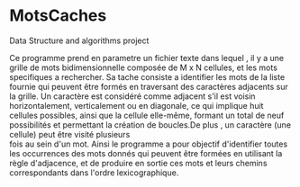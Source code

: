 # MotsCaches
Data Structure and algorithms project

Ce programme prend en parametre un fichier texte dans lequel , il y a une grille de mots bidimensionnelle
composée de M x N cellules, et les mots specifiques a rechercher. Sa tache consiste a identifier les mots 
de la liste fournie qui peuvent être formés en traversant des caractères adjacents sur la grille. 
Un caractère est considéré comme adjacent s'il est voisin horizontalement, verticalement ou en diagonale,
ce qui implique huit cellules possibles, ainsi que la cellule elle-même, formant un total de neuf
possibilités et permettant la création de boucles.De plus , un caractère (une cellule) peut être visité plusieurs  
fois au sein d'un mot. 
Ainsi le programme a pour objectif d'identifier toutes les occurrences des
mots donnés qui peuvent être formées en utilisant la règle d'adjacence, et
de produire en sortie ces mots et leurs chemins correspondants dans
l'ordre lexicographique.
